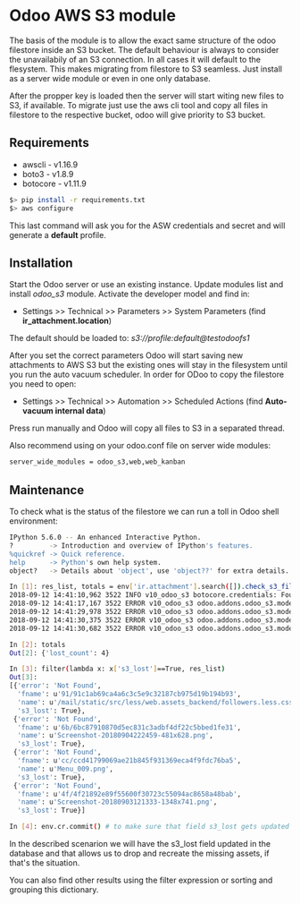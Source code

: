 # Odoo AWS S3 module

The basis of the module is to allow the exact same structure of the odoo filestore inside an S3 bucket. The default behaviour is always to consider the unavailabily of an S3 connection. In all cases it will default to the flesystem. This makes migrating from filestore to S3 seamless. Just install as a server wide module or even in one only database.
        
After the propper key is loaded then the server will start witing new files to S3,  if available. To migrate just use the aws cli tool and copy all files in filestore to the respective bucket, odoo will give priority to S3 bucket.

## Requirements


* awscli - v1.16.9
* boto3 - v1.8.9
* botocore - v1.11.9


```bash
$> pip install -r requirements.txt
$> aws configure
```

This last command will ask you for the ASW credentials and secret and will generate a **default** profile.

## Installation

Start the Odoo server or use an existing instance. Update modules list and install *odoo_s3* module.
Activate the developer model and find in:

* Settings >> Technical >> Parameters >> System Parameters (find **ir_attachment.location**)

The default should be loaded to: _s3://profile:default@testodoofs1_

After you set the correct parameters Odoo will start saving new attachments to AWS S3 but the existing ones will stay in the filesystem until you run the auto vacuum scheduler.
In order for ODoo to copy the filestore you need to open:

* Settings >> Technical >> Automation >> Scheduled Actions (find **Auto-vacuum internal data**)

Press run manually and Odoo will copy all files to S3 in a separated thread.

Also recommend using on your odoo.conf file on server wide modules:

```bash
server_wide_modules = odoo_s3,web,web_kanban
```

## Maintenance

To check what is the status of the filestore we can run a toll in Odoo shell environment:

```bash
IPython 5.6.0 -- An enhanced Interactive Python.
?         -> Introduction and overview of IPython's features.
%quickref -> Quick reference.
help      -> Python's own help system.
object?   -> Details about 'object', use 'object??' for extra details.

In [1]: res_list, totals = env['ir.attachment'].search([]).check_s3_filestore()
2018-09-12 14:41:10,962 3522 INFO v10_odoo_s3 botocore.credentials: Found credentials in shared credentials file: ~/.aws/credentials
2018-09-12 14:41:17,167 3522 ERROR v10_odoo_s3 odoo.addons.odoo_s3.models.ir_attachment: S3: _file_read was not able to read from S3 or other filestore key:v10_odoo_s3/91/91c1ab69ca4a6c3c5e9c32187cb975d19b194b93
2018-09-12 14:41:29,978 3522 ERROR v10_odoo_s3 odoo.addons.odoo_s3.models.ir_attachment: S3: _file_read was not able to read from S3 or other filestore key:v10_odoo_s3/6b/6bc87910870d5ec831c3adbf4df22c5bbed1fe31
2018-09-12 14:41:30,375 3522 ERROR v10_odoo_s3 odoo.addons.odoo_s3.models.ir_attachment: S3: _file_read was not able to read from S3 or other filestore key:v10_odoo_s3/cc/ccd41799069ae21b845f931369eca4f9fdc76ba5
2018-09-12 14:41:30,682 3522 ERROR v10_odoo_s3 odoo.addons.odoo_s3.models.ir_attachment: S3: _file_read was not able to read from S3 or other filestore key:v10_odoo_s3/4f/4f21892e89f55600f30723c55094ac8658a48bab

In [2]: totals
Out[2]: {'lost_count': 4}

In [3]: filter(lambda x: x['s3_lost']==True, res_list)
Out[3]: 
[{'error': 'Not Found',
  'fname': u'91/91c1ab69ca4a6c3c5e9c32187cb975d19b194b93',
  'name': u'/mail/static/src/less/web.assets_backend/followers.less.css',
  's3_lost': True},
 {'error': 'Not Found',
  'fname': u'6b/6bc87910870d5ec831c3adbf4df22c5bbed1fe31',
  'name': u'Screenshot-20180904222459-481x628.png',
  's3_lost': True},
 {'error': 'Not Found',
  'fname': u'cc/ccd41799069ae21b845f931369eca4f9fdc76ba5',
  'name': u'Menu_009.png',
  's3_lost': True},
 {'error': 'Not Found',
  'fname': u'4f/4f21892e89f55600f30723c55094ac8658a48bab',
  'name': u'Screenshot-20180903121333-1348x741.png',
  's3_lost': True}]

In [4]: env.cr.commit() # to make sure that field s3_lost gets updated

```

In the described scenarion we will have the s3_lost field updated in the database and that
 allows us to drop and recreate the missing assets, if that's the situation.
 
 You can also find other results using the filter expression or sorting and grouping this dictionary.